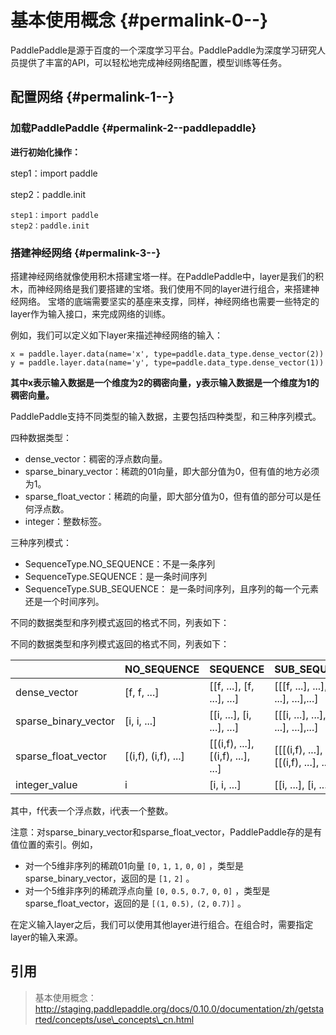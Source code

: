 # 基本使用概念 {#permalink-0--}

PaddlePaddle是源于百度的一个深度学习平台。PaddlePaddle为深度学习研究人员提供了丰富的API，可以轻松地完成神经网络配置，模型训练等任务。 

## 配置网络 {#permalink-1--}

### 加载PaddlePaddle {#permalink-2--paddlepaddle}

**进行初始化操作：**

step1：import paddle

step2：paddle.init

```
step1：import paddle
step2：paddle.init
```

### 搭建神经网络 {#permalink-3--}

搭建神经网络就像使用积木搭建宝塔一样。在PaddlePaddle中，layer是我们的积木，而神经网络是我们要搭建的宝塔。我们使用不同的layer进行组合，来搭建神经网络。 宝塔的底端需要坚实的基座来支撑，同样，神经网络也需要一些特定的layer作为输入接口，来完成网络的训练。

例如，我们可以定义如下layer来描述神经网络的输入：

```
x = paddle.layer.data(name='x', type=paddle.data_type.dense_vector(2))
y = paddle.layer.data(name='y', type=paddle.data_type.dense_vector(1))
```

**其中x表示输入数据是一个维度为2的稠密向量，y表示输入数据是一个维度为1的稠密向量。**

PaddlePaddle支持不同类型的输入数据，主要包括四种类型，和三种序列模式。

四种数据类型：

* dense\_vector：稠密的浮点数向量。
* sparse\_binary\_vector：稀疏的01向量，即大部分值为0，但有值的地方必须为1。
* sparse\_float\_vector：稀疏的向量，即大部分值为0，但有值的部分可以是任何浮点数。
* integer：整数标签。

三种序列模式：

* SequenceType.NO\_SEQUENCE：不是一条序列
* SequenceType.SEQUENCE：是一条时间序列
* SequenceType.SUB\_SEQUENCE： 是一条时间序列，且序列的每一个元素还是一个时间序列。

不同的数据类型和序列模式返回的格式不同，列表如下：

不同的数据类型和序列模式返回的格式不同，列表如下：

|  | NO\_SEQUENCE | SEQUENCE | SUB\_SEQUENCE |
| :--- | :--- | :--- | :--- |
| dense\_vector | \[f, f, ...\] | \[\[f, ...\], \[f, ...\], ...\] | \[\[\[f, ...\], ...\], \[\[f, ...\], ...\],...\] |
| sparse\_binary\_vector | \[i, i, ...\] | \[\[i, ...\], \[i, ...\], ...\] | \[\[\[i, ...\], ...\], \[\[i, ...\], ...\],...\] |
| sparse\_float\_vector | \[\(i,f\), \(i,f\), ...\] | \[\[\(i,f\), ...\], \[\(i,f\), ...\], ...\] | \[\[\[\(i,f\), ...\], ...\], \[\[\(i,f\), ...\], ...\],...\] |
| integer\_value | i | \[i, i, ...\] | \[\[i, ...\], \[i, ...\], ...\] |

其中，f代表一个浮点数，i代表一个整数。

注意：对sparse\_binary\_vector和sparse\_float\_vector，PaddlePaddle存的是有值位置的索引。例如，

* 对一个5维非序列的稀疏01向量
  `[0,`
  `1,`
  `1,`
  `0,`
  `0]`
  ，类型是sparse\_binary\_vector，返回的是
  `[1,`
  `2]`
  。
* 对一个5维非序列的稀疏浮点向量
  `[0,`
  `0.5,`
  `0.7,`
  `0,`
  `0]`
  ，类型是sparse\_float\_vector，返回的是
  `[(1,`
  `0.5),`
  `(2,`
  `0.7)]`
  。

在定义输入layer之后，我们可以使用其他layer进行组合。在组合时，需要指定layer的输入来源。

## 引用

> 基本使用概念：http://staging.paddlepaddle.org/docs/0.10.0/documentation/zh/getstarted/concepts/use\_concepts\_cn.html



